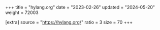 +++
title = "hylang.org"
date = "2023-02-26"
updated = "2024-05-20"
weight = 72003

[extra]
source = "https://hylang.org/"
ratio = 3
size = 70
+++
